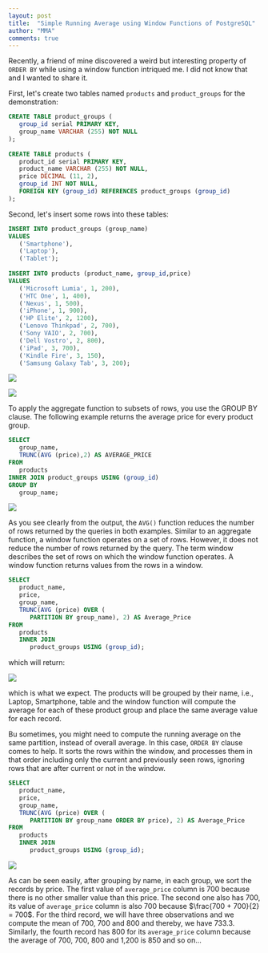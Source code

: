 ```yaml
---
layout: post
title:  "Simple Running Average using Window Functions of PostgreSQL"
author: "MMA"
comments: true
---
```


Recently, a friend of mine discovered a weird but interesting property of `ORDER BY` while using a window function intriqued me. I did not know that and I wanted to share it.

First, let's create two tables named `products` and `product_groups` for the demonstration:

```sql
CREATE TABLE product_groups (
   group_id serial PRIMARY KEY,
   group_name VARCHAR (255) NOT NULL
);
 
CREATE TABLE products (
   product_id serial PRIMARY KEY,
   product_name VARCHAR (255) NOT NULL,
   price DECIMAL (11, 2),
   group_id INT NOT NULL,
   FOREIGN KEY (group_id) REFERENCES product_groups (group_id)
);
```

Second, let's insert some rows into these tables:

```sql
INSERT INTO product_groups (group_name)
VALUES
   ('Smartphone'),
   ('Laptop'),
   ('Tablet');
 
INSERT INTO products (product_name, group_id,price)
VALUES
   ('Microsoft Lumia', 1, 200),
   ('HTC One', 1, 400),
   ('Nexus', 1, 500),
   ('iPhone', 1, 900),
   ('HP Elite', 2, 1200),
   ('Lenovo Thinkpad', 2, 700),
   ('Sony VAIO', 2, 700),
   ('Dell Vostro', 2, 800),
   ('iPad', 3, 700),
   ('Kindle Fire', 3, 150),
   ('Samsung Galaxy Tab', 3, 200);
```

![](https://github.com/mmuratarat/mmuratarat.github.io/blob/master/_posts/images/Screen%20Shot%202020-02-15%20at%2008.14.45.png?raw=true)

![](https://github.com/mmuratarat/mmuratarat.github.io/blob/master/_posts/images/Screen%20Shot%202020-02-15%20at%2008.15.16.png?raw=true)

To apply the aggregate function to subsets of rows, you use the GROUP BY clause. The following example returns the average price for every product group.

```sql
SELECT
   group_name,
   TRUNC(AVG (price),2) AS AVERAGE_PRICE
FROM
   products
INNER JOIN product_groups USING (group_id)
GROUP BY
   group_name;
```

![](https://github.com/mmuratarat/mmuratarat.github.io/blob/master/_posts/images/Screen%20Shot%202020-02-15%20at%2008.17.31.png?raw=true)

As you see clearly from the output, the `AVG()` function reduces the number of rows returned by the queries in both examples. Similar to an aggregate function, a window function operates on a set of rows. However, it does not reduce the number of rows returned by the query. The term window describes the set of rows on which the window function operates. A window function returns values from the rows in a window.

```sql
SELECT
   product_name,
   price,
   group_name,
   TRUNC(AVG (price) OVER (
      PARTITION BY group_name), 2) AS Average_Price
FROM
   products
   INNER JOIN 
      product_groups USING (group_id);
```

which will return:

![](https://github.com/mmuratarat/mmuratarat.github.io/blob/master/_posts/images/Screen%20Shot%202020-02-15%20at%2008.20.05.png?raw=true)

which is what we expect. The products will be grouped by their name, i.e., Laptop, Smartphone, table and the window function will compute the average for each of these product group and place the same average value for each record.

Bu sometimes, you might need to compute the running average on the same partition, instead of overall average. In this case, `ORDER BY` clause comes to help. It sorts the rows within the window, and processes them in that order including only the current and previously seen rows, ignoring rows that are after current or not in the window.

```sql
SELECT
   product_name,
   price,
   group_name,
   TRUNC(AVG (price) OVER (
      PARTITION BY group_name ORDER BY price), 2) AS Average_Price
FROM
   products
   INNER JOIN 
      product_groups USING (group_id);
```

![](https://github.com/mmuratarat/mmuratarat.github.io/blob/master/_posts/images/Screen%20Shot%202020-02-15%20at%2008.28.09.png?raw=true)

As can be seen easily, after grouping by name, in each group, we sort the records by price. The first value of `average_price` column is 700 because there is no other smaller value than this price. The second one also has 700, its value of `average_price` column is also 700 because $\frac{700 + 700}{2} = 700$. For the third record, we will have three observations and we compute the mean of 700, 700 and 800 and thereby, we have 733.3. Similarly, the fourth record has 800 for its `average_price` column because the average of 700, 700, 800 and 1,200 is 850 and so on...
